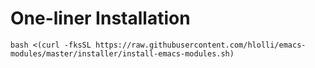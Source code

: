 # One-liner Installation
```
bash <(curl -fksSL https://raw.githubusercontent.com/hlolli/emacs-modules/master/installer/install-emacs-modules.sh)
```
